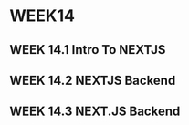 # WEEK14 

## WEEK 14.1 Intro To NEXTJS

## WEEK 14.2 NEXTJS Backend

## WEEK 14.3 NEXT.JS Backend

